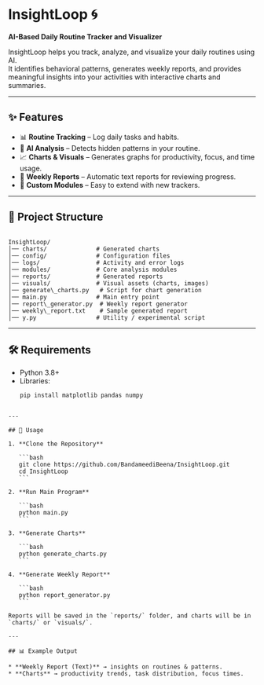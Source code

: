 # InsightLoop 🌀  
**AI-Based Daily Routine Tracker and Visualizer**  

InsightLoop helps you track, analyze, and visualize your daily routines using AI.  
It identifies behavioral patterns, generates weekly reports, and provides meaningful insights into your activities with interactive charts and summaries.  

---

## ✨ Features  
- 📊 **Routine Tracking** – Log daily tasks and habits.  
- 🤖 **AI Analysis** – Detects hidden patterns in your routine.  
- 📈 **Charts & Visuals** – Generates graphs for productivity, focus, and time usage.  
- 📝 **Weekly Reports** – Automatic text reports for reviewing progress.  
- 🔄 **Custom Modules** – Easy to extend with new trackers.  

---

## 📂 Project Structure  
```

InsightLoop/
│── charts/              # Generated charts
│── config/              # Configuration files
│── logs/                # Activity and error logs
│── modules/             # Core analysis modules
│── reports/             # Generated reports
│── visuals/             # Visual assets (charts, images)
│── generate\_charts.py   # Script for chart generation
│── main.py              # Main entry point
│── report\_generator.py  # Weekly report generator
│── weekly\_report.txt    # Sample generated report
│── y.py                 # Utility / experimental script

````

---

## 🛠 Requirements  
- Python 3.8+  
- Libraries:  
  ```bash
  pip install matplotlib pandas numpy
````

---

## 🚀 Usage

1. **Clone the Repository**

   ```bash
   git clone https://github.com/BandameediBeena/InsightLoop.git
   cd InsightLoop
   ```

2. **Run Main Program**

   ```bash
   python main.py
   ```

3. **Generate Charts**

   ```bash
   python generate_charts.py
   ```

4. **Generate Weekly Report**

   ```bash
   python report_generator.py
   ```

Reports will be saved in the `reports/` folder, and charts will be in `charts/` or `visuals/`.

---

## 📊 Example Output

* **Weekly Report (Text)** → insights on routines & patterns.
* **Charts** → productivity trends, task distribution, focus times.



